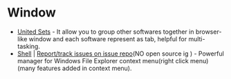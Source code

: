# Window

-   [United Sets](https://apps.microsoft.com/store/detail/united-sets-preview-beta/9N7CWZ3L5RWL) - It allow you to group other softwares together in browser-like window and each software represent as tab, helpful for multi-tasking.
- [Shell](https://nilesoft.org/) | [Report/track issues on issue repo](https://github.com/moudey/shell)(NO open source ig ) - Powerful manager for Windows File Explorer context menu(right click menu)(many features added in context menu).